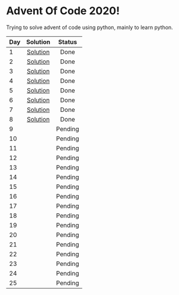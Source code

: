 # Advent Of Code 2020!
Trying to solve advent of code using python, mainly to learn python. 

| Day|Solution|Status|
|-|:-:|:-:|
|1|[Solution](./Solutions/Day_1.py)|Done|
|2|[Solution](./Solutions/Day_2.py)|Done|
|3|[Solution](./Solutions/Day_3.py)|Done|
|4|[Solution](./Solutions/Day_4.py)|Done|
|5|[Solution](./Solutions/Day_5.py)|Done|
|6|[Solution](./Solutions/Day_6.py)|Done|
|7|[Solution](./Solutions/Day_7.py)|Done|
|8|[Solution](./Solutions/Day_8.py)|Done|
|9||Pending|
|10||Pending|
|11||Pending|
|12||Pending|
|13||Pending|
|14||Pending|
|15||Pending|
|16||Pending|
|17||Pending|
|18||Pending|
|19||Pending|
|20||Pending|
|21||Pending|
|22||Pending|
|23||Pending|
|24||Pending|
|25||Pending|